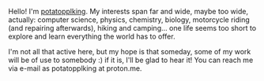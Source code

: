 Hello! I'm [potatopplking](https://www.youtube.com/watch?v=VLK6hz3Q_m4). My interests span far and wide, maybe too wide, actually: computer science, physics, chemistry, biology, motorcycle riding (and repairing afterwards), hiking and camping... one life seems too short to explore and learn everything the world has to offer.

I'm not all that active here, but my hope is that someday, some of my work will be of use to somebody :) if it is, I'll be glad to hear it! You can reach me via e-mail as potatopplking at proton.me.
